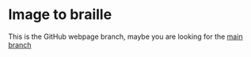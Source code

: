 # Image to braille

This is the GitHub webpage branch, maybe you are looking for the [main branch](https://github.com/Princic-1837592/image-to-braille)
